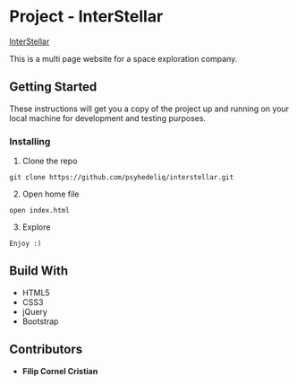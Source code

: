 # Project - InterStellar #

[InterStellar](https://psyhedeliq.github.io/interstellar/)  

This is a multi page website for a space exploration company.

## Getting Started ##

These instructions will get you a copy of the project up and running on your local machine for development and testing purposes.

### Installing ###

1. Clone the repo  

```
git clone https://github.com/psyhedeliq/interstellar.git
```
  
2. Open home file  
  
```  
open index.html 
```
  
3. Explore  
  
```
Enjoy :)
```

## Build With ##

* HTML5
* CSS3
* jQuery
* Bootstrap
  
## Contributors ##

* **Filip Cornel Cristian**
